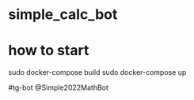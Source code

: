 # simple_calc_bot
# how to start
sudo docker-compose build
sudo docker-compose up

#tg-bot
@Simple2022MathBot
